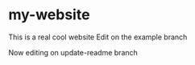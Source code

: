 # my-website

This is a real cool website
Edit on the example branch

Now editing on update-readme branch
